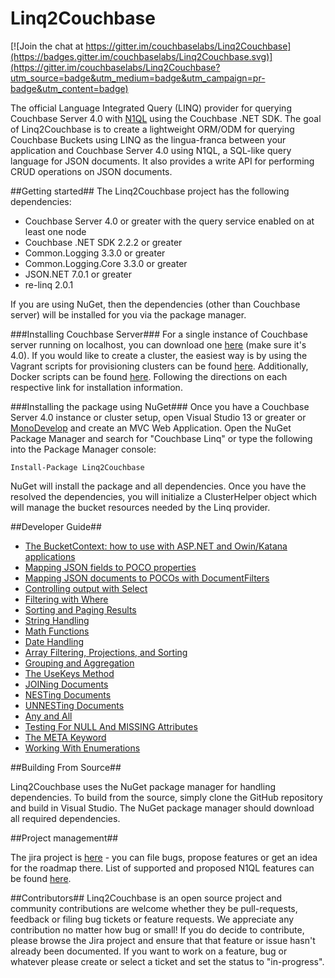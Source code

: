 Linq2Couchbase
==================

[![Join the chat at https://gitter.im/couchbaselabs/Linq2Couchbase](https://badges.gitter.im/couchbaselabs/Linq2Couchbase.svg)](https://gitter.im/couchbaselabs/Linq2Couchbase?utm_source=badge&utm_medium=badge&utm_campaign=pr-badge&utm_content=badge)

The official Language Integrated Query (LINQ) provider for querying Couchbase Server 4.0 with [N1QL](http://developer.couchbase.com/documentation/server/4.0/n1ql/n1ql-intro/data-access-using-n1ql.html) using the Couchbase .NET SDK. The goal of Linq2Couchbase is to create a lightweight ORM/ODM for querying Couchbase Buckets using LINQ as the lingua-franca between your application and Couchbase Server 4.0 using N1QL, a SQL-like query language for JSON documents. It also provides a write API for performing CRUD operations on JSON documents.

##Getting started##
The Linq2Couchbase project has the following dependencies:

- Couchbase Server 4.0 or greater with the query service enabled on at least one node
- Couchbase .NET SDK 2.2.2 or greater
- Common.Logging 3.3.0 or greater
- Common.Logging.Core 3.3.0 or greater
- JSON.NET 7.0.1 or greater
- re-linq 2.0.1

If you are using NuGet, then the dependencies (other than Couchbase server) will be installed for you via the package manager. 

###Installing Couchbase Server###
For a single instance of Couchbase server running on localhost, you can download one [here](http://www.couchbase.com/nosql-databases/downloads) (make sure it's 4.0). If you would like to create a cluster, the easiest way is by using the Vagrant scripts for provisioning clusters can be found [here](https://github.com/couchbaselabs/vagrants). Additionally, Docker scripts can be found [here](https://hub.docker.com/r/couchbase/server/). Following the directions on each respective link for installation information.

###Installing the package using NuGet###
Once you have a Couchbase Server 4.0 instance or cluster setup, open Visual Studio 13 or greater or [MonoDevelop](http://www.monodevelop.com/) and create an MVC Web Application. Open the NuGet Package Manager and search for "Couchbase Linq" or type the following into the Package Manager console:

    Install-Package Linq2Couchbase 

NuGet will install the package and all dependencies. Once you have the resolved the dependencies, you will initialize a ClusterHelper object which will manage the bucket resources needed by the Linq provider.

##Developer Guide##

- [The BucketContext: how to use with ASP.NET and Owin/Katana applications](https://github.com/couchbaselabs/Linq2Couchbase/blob/master/docs/bucket-context.md)
- [Mapping JSON fields to POCO properties](https://github.com/couchbaselabs/Linq2Couchbase/blob/master/docs/poco-mapping.md)
- [Mapping JSON documents to POCOs with DocumentFilters](https://github.com/couchbaselabs/Linq2Couchbase/blob/master/docs/document-filters.md)
- [Controlling output with Select](https://github.com/couchbaselabs/Linq2Couchbase/blob/master/docs/simple-select.md)
- [Filtering with Where](https://github.com/couchbaselabs/Linq2Couchbase/blob/master/docs/where-clause.md)
- [Sorting and Paging Results](https://github.com/couchbaselabs/Linq2Couchbase/blob/master/docs/sorting-take-limit.md)
- [String Handling](https://github.com/couchbaselabs/Linq2Couchbase/blob/master/docs/string-handling.md)
- [Math Functions](https://github.com/couchbaselabs/Linq2Couchbase/blob/master/docs/math-functions.md)
- [Date Handling](https://github.com/couchbaselabs/Linq2Couchbase/blob/master/docs/date-handling.md)
- [Array Filtering, Projections, and Sorting](https://github.com/couchbaselabs/Linq2Couchbase/blob/master/docs/array-filtering-projections.md)
- [Grouping and Aggregation](https://github.com/couchbaselabs/Linq2Couchbase/blob/master/docs/grouping-aggregation.md)
- [The UseKeys Method](https://github.com/couchbaselabs/Linq2Couchbase/blob/master/docs/use-keys.md)
- [JOINing Documents](https://github.com/couchbaselabs/Linq2Couchbase/blob/master/docs/joins.md)
- [NESTing Documents](https://github.com/couchbaselabs/Linq2Couchbase/blob/master/docs/nest.md)
- [UNNESTing Documents](https://github.com/couchbaselabs/Linq2Couchbase/blob/master/docs/unnest.md)
- [Any and All](https://github.com/couchbaselabs/Linq2Couchbase/blob/master/docs/any-all.md)
- [Testing For NULL And MISSING Attributes](https://github.com/couchbaselabs/Linq2Couchbase/blob/master/docs/null-missing-valued.md)
- [The META Keyword](https://github.com/couchbaselabs/Linq2Couchbase/blob/master/docs/meta-keyword.md)
- [Working With Enumerations](https://github.com/couchbaselabs/Linq2Couchbase/blob/master/docs/enum.md)

##Building From Source##

Linq2Couchbase uses the NuGet package manager for handling dependencies.  To build from the source, simply clone the GitHub repository and build in Visual Studio.  The NuGet package manager should download all required dependencies.

##Project management##

The jira project is [here](http://issues.couchbase.com/browse/LINQ) - you can file bugs, propose features or get an idea for the roadmap there. List of supported and proposed N1QL features can be found [here](https://docs.google.com/document/d/1hPNZ-qTKpVzQsFwg_1uUueltzNL1wA75L5F-hYF92Cw/edit?usp=sharing). 

##Contributors##
Linq2Couchbase is an open source project and community contributions are welcome whether they be pull-requests, feedback or filing bug tickets or feature requests. We appreciate any contribution no matter how bug or small! If you do decide to contribute, please browse the Jira project and ensure that that feature or issue hasn't already been documented. If you want to work on a feature, bug or whatever please create or select a ticket and set the status to "in-progress".


